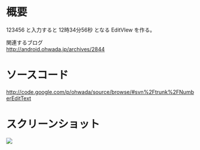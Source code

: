 # 概要 #
123456 と入力すると 12時34分56秒 となる EditVIew を作る。<br>

関連するブログ <br>
<a href='http://android.ohwada.jp/archives/2844'>http://android.ohwada.jp/archives/2844</a>

<h1>ソースコード</h1>
<a href='http://code.google.com/p/ohwada/source/browse/#svn%2Ftrunk%2FNumberEditText'>http://code.google.com/p/ohwada/source/browse/#svn%2Ftrunk%2FNumberEditText</a>

<h1>スクリーンショット</h1>
<img src='http://ohwada.googlecode.com/files/20130301number_edit_view.png' />
